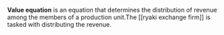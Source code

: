 **Value equation** is an equation that determines the distribution of revenue among the members of a production unit.The [[ryaki exchange firm]] is tasked with distributing the revenue.
